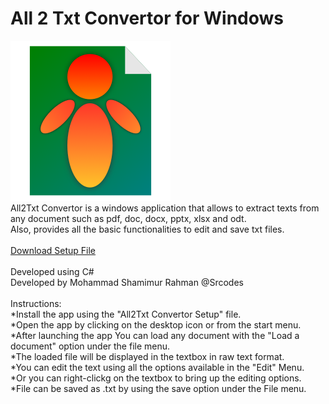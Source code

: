 # All 2 Txt Convertor for Windows
![alt text](https://github.com/shamimurrahman19/All2Txt_Convertor/blob/master/All%202%20Txt%20Convertor%20Logo.png)<br>
All2Txt Convertor is a windows application that allows to extract texts from any document such as pdf, doc, docx, pptx, xlsx and odt.<br>
Also, provides all the basic functionalities to edit and save txt files.<br><br>
[Download Setup File](https://raw.githubusercontent.com/shamimurrahman19/All2Txt_Convertor/master/All%202%20Txt%20Convertor%20Setup.exe)
<br><br>
Developed using C#<br>
Developed by Mohammad Shamimur Rahman @Srcodes<br><br>
Instructions:<br>
*Install the app using the "All2Txt Convertor Setup" file.<br>
*Open the app by clicking on the desktop icon or from the start menu.<br>
*After launching the app You can load any document with the "Load a document" option under the file menu.<br>
*The loaded file will be displayed in the textbox in raw text format.<br>
*You can edit the text using all the options available in the "Edit" Menu.<br>
*Or you can right-clickg on the textbox to bring up the editing options.<br>
*File can be saved as .txt by using the save option under the File menu.<br>
